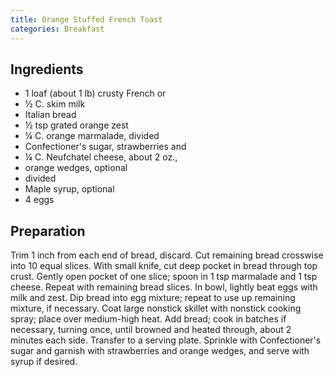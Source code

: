 ```yaml
---
title: Orange Stuffed French Toast
categories: Breakfast
---
```


## Ingredients

- 1 loaf (about 1 lb) crusty French or
- ½ C. skim milk
- Italian bread
- ½ tsp grated orange zest
- ¼ C. orange marmalade, divided
- Confectioner's sugar, strawberries and
- ¼ C. Neufchatel cheese, about 2 oz.,
- orange wedges, optional
- divided
- Maple syrup, optional
- 4 eggs

## Preparation

Trim 1 inch from each end of bread, discard.  Cut remaining bread crosswise into 10 equal slices.  With small knife, cut deep pocket in bread through top crust.  Gently open pocket of one slice; spoon in 1 tsp marmalade and 1 tsp cheese.  Repeat with remaining bread slices.  In bowl, lightly beat eggs with milk and zest.  Dip bread into egg mixture; repeat to use up remaining mixture, if necessary.  Coat large nonstick skillet with nonstick cooking spray; place over medium-high heat.  Add bread; cook in batches if necessary, turning once, until browned and heated through, about 2 minutes each side.  Transfer to a serving plate.  Sprinkle with Confectioner's sugar and garnish with strawberries and orange wedges, and serve with syrup if desired.

